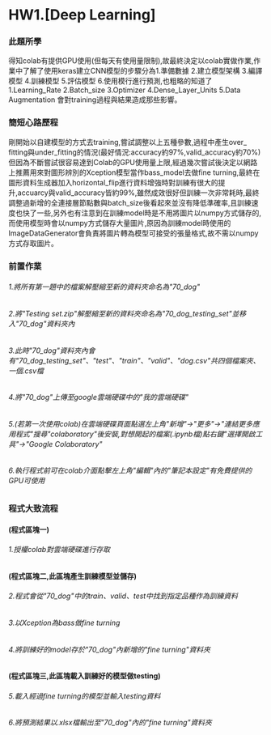 # HW1.[Deep Learning]

### 此題所學
得知colab有提供GPU使用(但每天有使用量限制),故最終決定以colab實做作業,作業中了解了使用keras建立CNN模型的步驟分為1.準備數據 2.建立模型架構 3.編譯模型 4.訓練模型 5.評估模型 6.使用模行進行預測,也粗略的知道了1.Learning_Rate 2.Batch_size 3.Optimizer 4.Dense_Layer_Units 5.Data Augmentation 會對training過程與結果造成那些影響。

### 簡短心路歷程
剛開始以自建模型的方式去training,嘗試調整以上五種參數,過程中產生over_ fitting與under_fitting的情況(最好情況:accuracy約97%,valid_accuracy約70%)但因為不斷嘗試很容易達到Colab的GPU使用量上限,經過幾次嘗試後決定以網路上推薦用來對圖形辨別的Xception模型當作bass_model去做fine turning,最終在圖形資料生成器加入horizontal_flip進行資料增強時對訓練有很大的提升,accuarcy與valid_accuracy皆約99%,雖然成效很好但訓練一次非常耗時,最終調整過新增的全連接層節點數與batch_size後看起來並沒有降低準確率,且訓練速度也快了一些,另外也有注意到在訓練model時是不用將圖片以numpy方式儲存的,而使用模型時會以numpy方式儲存大量圖片,原因為訓練model時使用的ImageDataGenerator會負責將圖片轉為模型可接受的張量格式,故不需以numpy方式存取圖片。

### 前置作業
###### 1.將所有第一題中的檔案解壓縮至新的資料夾命名為"70_dog"
###### 2.將"Testing set.zip"解壓縮至新的資料夾命名為"70_dog_testing_set"並移入"70_dog"資料夾內
###### 3.此時"70_dog"資料夾內會有"70_dog_testing_set"、"test"、"train"、"valid"、"dog.csv"共四個檔案夾、一個.csv檔
###### 4.將"70_dog"上傳至google雲端硬碟中的"我的雲端硬碟"
###### 5.(若第一次使用colab)在雲端硬碟頁面點選左上角"新增"->"更多"->"連結更多應用程式"搜尋"colaboratory"後安裝,對想開起的檔案(.ipynb檔)點右鍵"選擇開啟工具"->"Google Colaboratory"
###### 6.執行程式前可在colab介面點擊左上角"編輯"內的"筆記本設定"有免費提供的GPU可使用


### 程式大致流程
#### (程式區塊一)
###### 1.授權colab對雲端硬碟進行存取  

#### (程式區塊二,此區塊產生訓練模型並儲存)
###### 2.程式會從"70_dog"中的train、valid、test中找到指定品種作為訓練資料
###### 3.以Xception為bass做fine turning
###### 4.將訓練好的model存於"70_dog"內新增的"fine turning"資料夾  


#### (程式區塊三,此區塊載入訓練好的模型做testing)
###### 5.載入經過fine turning的模型並輸入testing資料
###### 6.將預測結果以.xlsx檔輸出至"70_dog"內的"fine turning"資料夾

